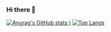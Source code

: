 ### Hi there 👋


[![Anurag's GitHub stats](https://github-readme-stats.vercel.app/api?username=rafmasloman&show_icons=true&theme=onedark)
)](https://github.com/anuraghazra/github-readme-stats)
[![Top Langs](https://github-readme-stats.vercel.app/api/top-langs/?username=rafmasloman&layout=compact&langs_count=8&theme=synthwave&hide=css,html)](https://github.com/anuraghazra/github-readme-stats)



